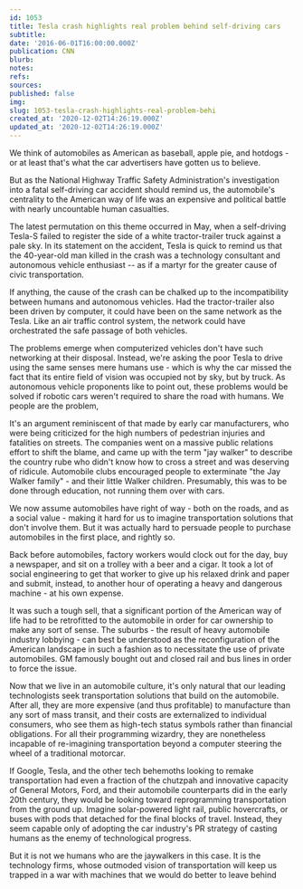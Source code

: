 ```yaml
---
id: 1053
title: Tesla crash highlights real problem behind self-driving cars
subtitle: 
date: '2016-06-01T16:00:00.000Z'
publication: CNN
blurb: 
notes: 
refs: 
sources: 
published: false
img: 
slug: 1053-tesla-crash-highlights-real-problem-behi
created_at: '2020-12-02T14:26:19.000Z'
updated_at: '2020-12-02T14:26:19.000Z'
---
```

We think of automobiles as American as baseball, apple pie, and hotdogs - or at least that's what the car advertisers have gotten us to believe.

But as the National Highway Traffic Safety Administration's investigation into a fatal self-driving car accident should remind us, the automobile's centrality to the American way of life was an expensive and political battle with nearly uncountable human casualties.

The latest permutation on this theme occurred in May, when a self-driving Tesla-S failed to register the side of a white tractor-trailer truck against a pale sky. In its statement on the accident, Tesla is quick to remind us that the 40-year-old man killed in the crash was a technology consultant and autonomous vehicle enthusiast -- as if a martyr for the greater cause of civic transportation.

If anything, the cause of the crash can be chalked up to the incompatibility between humans and autonomous vehicles. Had the tractor-trailer also been driven by computer, it could have been on the same network as the Tesla. Like an air traffic control system, the network could have orchestrated the safe passage of both vehicles.

The problems emerge when computerized vehicles don't have such networking at their disposal. Instead, we're asking the poor Tesla to drive using the same senses mere humans use - which is why the car missed the fact that its entire field of vision was occupied not by sky, but by truck. As autonomous vehicle proponents like to point out, these problems would be solved if robotic cars weren't required to share the road with humans. We people are the problem,

It's an argument reminiscent of that made by early car manufacturers, who were being criticized for the high numbers of pedestrian injuries and fatalities on streets. The companies went on a massive public relations effort to shift the blame, and came up with the term "jay walker" to describe the country rube who didn't know how to cross a street and was deserving of ridicule. Automobile clubs encouraged people to exterminate "the Jay Walker family" - and their little Walker children. Presumably, this was to be done through education, not running them over with cars.

We now assume automobiles have right of way - both on the roads, and as a social value - making it hard for us to imagine transportation solutions that don't involve them. But it was actually hard to persuade people to purchase automobiles in the first place, and rightly so.

Back before automobiles, factory workers would clock out for the day, buy a newspaper, and sit on a trolley with a beer and a cigar. It took a lot of social engineering to get that worker to give up his relaxed drink and paper and submit, instead, to another hour of operating a heavy and dangerous machine - at his own expense.

It was such a tough sell, that a significant portion of the American way of life had to be retrofitted to the automobile in order for car ownership to make any sort of sense. The suburbs - the result of heavy automobile industry lobbying - can best be understood as the reconfiguration of the American landscape in such a fashion as to necessitate the use of private automobiles. GM famously bought out and closed rail and bus lines in order to force the issue.

Now that we live in an automobile culture, it's only natural that our leading technologists seek transportation solutions that build on the automobile. After all, they are more expensive (and thus profitable) to manufacture than any sort of mass transit, and their costs are externalized to individual consumers, who see them as high-tech status symbols rather than financial obligations. For all their programming wizardry, they are nonetheless incapable of re-imagining transportation beyond a computer steering the wheel of a traditional motorcar.

If Google, Tesla, and the other tech behemoths looking to remake transportation had even a fraction of the chutzpah and innovative capacity of General Motors, Ford, and their automobile counterparts did in the early 20th century, they would be looking toward reprogramming transportation from the ground up. Imagine solar-powered light rail, public hovercrafts, or buses with pods that detached for the final blocks of traveI. Instead, they seem capable only of adopting the car industry's PR strategy of casting humans as the enemy of technological progress.

But it is not we humans who are the jaywalkers in this case. It is the technology firms, whose outmoded vision of transportation will keep us trapped in a war with machines that we would do better to leave behind

